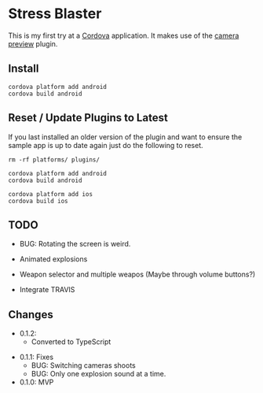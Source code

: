 # Stress Blaster

This is my first try at a [Cordova][co] application.  It makes use of
the [camera preview][cp] plugin.

## Install

```
cordova platform add android
cordova build android

```

## Reset / Update Plugins to Latest

If you last installed an older version of the plugin and want to
ensure the sample app is up to date again just do the following to
reset.

```
rm -rf platforms/ plugins/

cordova platform add android
cordova build android

cordova platform add ios
cordova build ios
```

## TODO

- BUG: Rotating the screen is weird.

- Animated explosions
- Weapon selector and multiple weapos (Maybe through volume buttons?)
- Integrate TRAVIS

## Changes

<!-- BEGIN RELEASE NOTES -->
- 0.1.2:
  - Converted to TypeScript

<!-- END RELEASE NOTES -->
- 0.1.1: Fixes
  - BUG: Switching cameras shoots
  - BUG: Only one explosion sound at a time.
- 0.1.0: MVP



[co]: https://cordova.apache.org/
[cp]: https://github.com/cordova-plugin-camera-preview/cordova-plugin-camera-preview

